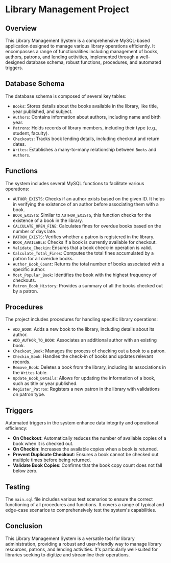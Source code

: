 # Library Management Project

## Overview

This Library Management System is a comprehensive MySQL-based application designed to manage various library operations efficiently. It encompasses a range of functionalities including management of books, authors, patrons, and lending activities, implemented through a well-designed database schema, robust functions, procedures, and automated triggers.

## Database Schema

The database schema is composed of several key tables:

- `Books`: Stores details about the books available in the library, like title, year published, and subject.
- `Authors`: Contains information about authors, including name and birth year.
- `Patrons`: Holds records of library members, including their type (e.g., student, faculty).
- `Checkouts`: Tracks book lending details, including checkout and return dates.
- `Writes`: Establishes a many-to-many relationship between `Books` and `Authors`.

## Functions

The system includes several MySQL functions to facilitate various operations:

- `AUTHOR_EXISTS`: Checks if an author exists based on the given ID. It helps in verifying the existence of an author before associating them with a book.
- `BOOK_EXISTS`: Similar to `AUTHOR_EXISTS`, this function checks for the existence of a book in the library.
- `CALCULATE_OPEN_FINE`: Calculates fines for overdue books based on the number of days late.
- `PATRON_EXISTS`: Verifies whether a patron is registered in the library.
- `BOOK_AVAILABLE`: Checks if a book is currently available for checkout.
- `Validate_Checkin`: Ensures that a book check-in operation is valid.
- `Calculate_Total_Fines`: Computes the total fines accumulated by a patron for all overdue books.
- `Author_Book_Count`: Returns the total number of books associated with a specific author.
- `Most_Popular_Book`: Identifies the book with the highest frequency of checkouts.
- `Patron_Book_History`: Provides a summary of all the books checked out by a patron.

## Procedures

The project includes procedures for handling specific library operations:

- `ADD_BOOK`: Adds a new book to the library, including details about its author.
- `ADD_AUTHOR_TO_BOOK`: Associates an additional author with an existing book.
- `Checkout_Book`: Manages the process of checking out a book to a patron.
- `Checkin_Book`: Handles the check-in of books and updates relevant records.
- `Remove_Book`: Deletes a book from the library, including its associations in the `Writes` table.
- `Update_Book_Details`: Allows for updating the information of a book, such as title or year published.
- `Register_Patron`: Registers a new patron in the library with validations on patron type.

## Triggers

Automated triggers in the system enhance data integrity and operational efficiency:

- **On Checkout**: Automatically reduces the number of available copies of a book when it is checked out.
- **On Checkin**: Increases the available copies when a book is returned.
- **Prevent Duplicate Checkout**: Ensures a book cannot be checked out multiple times before being returned.
- **Validate Book Copies**: Confirms that the book copy count does not fall below zero.

## Testing

The `main.sql` file includes various test scenarios to ensure the correct functioning of all procedures and functions. It covers a range of typical and edge-case scenarios to comprehensively test the system's capabilities.

## Conclusion

This Library Management System is a versatile tool for library administration, providing a robust and user-friendly way to manage library resources, patrons, and lending activities. It's particularly well-suited for libraries seeking to digitize and streamline their operations.